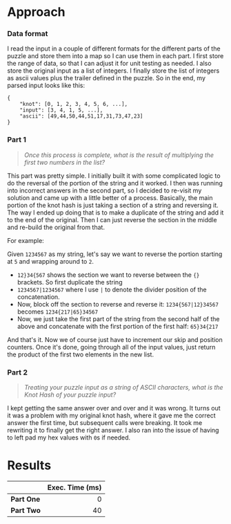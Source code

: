 # Approach
### Data format

I read the input in a couple of different formats for the different parts of the puzzle and store them into a map
so I can use them in each part. I first store the range of data, so that I can adjust it for unit testing as needed.
I also store the original input as a list of integers. I finally store the list of integers as ascii values plus the
trailer defined in the puzzle. So in the end, my parsed input looks like this:

```
{
	"knot": [0, 1, 2, 3, 4, 5, 6, ...],
	"input": [3, 4, 1, 5, ...],
	"ascii": [49,44,50,44,51,17,31,73,47,23]
}
```

### Part 1
> _Once this process is complete, what is the result of multiplying the first two numbers in the list?_

This part was pretty simple. I initially built it with some complicated logic to do the reversal of the portion of the
string and it worked. I then was running into incorrect answers in the second part, so I decided to re-visit my solution
and came up with a little better of a process. Basically, the main portion of the knot hash is just taking a section
of a string and reversing it. The way I ended up doing that is to make a duplicate of the string and add it to the end
of the original. Then I can just reverse the section in the middle and re-build the original from that.

For example:

Given `1234567` as my string, let's say we want to reverse the portion starting at `5` and wrapping around to `2`.
* `12}34{567` shows the section we want to reverse between the `{}` brackets. So first duplicate the string
* `1234567|1234567` where I use `|` to denote the divider position of the concatenation.
* Now, block off the section to reverse and reverse it: `1234{567|12}34567` becomes `1234{217|65}34567`
* Now, we just take the first part of the string from the second half of the above and concatenate with the first portion of the first half: `65}34{217`

And that's it. Now we of course just have to increment our skip and position counters. Once it's done, going through all
of the input values, just return the product of the first two elements in the new list.

### Part 2
> _Treating your puzzle input as a string of ASCII characters, what is the Knot Hash of your puzzle input?_

I kept getting the same answer over and over and it was wrong. It turns out it was a problem with my original knot hash,
where it gave me the correct answer the first time, but subsequent calls were breaking. It took me rewriting it to
finally get the right answer. I also ran into the issue of having to left pad my hex values with `0`s if needed.

# Results

|              | Exec. Time (ms) |
|--------------|----------------:|
| **Part One** |               0 |
| **Part Two** |              40 |
